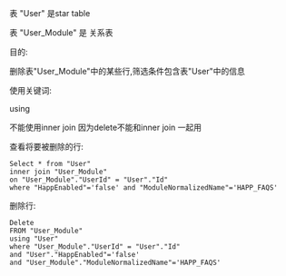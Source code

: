 表 "User" 是star table

表 "User_Module" 是 关系表

目的:

删除表"User_Module"中的某些行,筛选条件包含表"User"中的信息

使用关键词:

using

不能使用inner join 因为delete不能和inner join 一起用

查看将要被删除的行:

    Select * from "User"
    inner join "User_Module"
    on "User_Module"."UserId" = "User"."Id" 
    where "HappEnabled"='false' and "ModuleNormalizedName"='HAPP_FAQS'

删除行:

    Delete
    FROM "User_Module"
    using "User"
    where "User_Module"."UserId" = "User"."Id"
    and "User"."HappEnabled"='false'
    and "User_Module"."ModuleNormalizedName"='HAPP_FAQS'

